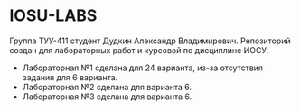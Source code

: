 # IOSU-LABS
Группа ТУУ-411 студент Дудкин Александр Владимирович. Репозиторий создан для лабораторных работ и курсовой по дисциплине ИОСУ.
 - Лабораторная №1 сделана для 24 варианта, из-за отсутствия задания для 6 варианта.
 - Лабораторная №2 сделана для варианта 6.
- Лабораторная №3 сделана для варианта 6.
